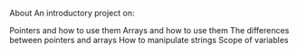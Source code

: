 About An introductory project on:

Pointers and how to use them
Arrays and how to use them
The differences between pointers and arrays
How to manipulate strings
Scope of variables
